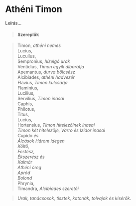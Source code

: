 <!-- ======================================================================
--- Search engine
title:          Athéni Timon
keywords:       Timon, Athén, tragédia
description:    William Shakespeare: Athéni Timon.
--- Menu system
order:          20
text:           Athéni Timon
hidden:         false
umbel:          false
--- Page properties
id:             /tragedies/timon-of-athens
document:       
layout:         layout-2-left
$-left:         play-list
searchable:     true
======================================================================= -->

# Athéni Timon

Leírás...

>   #### Szereplők
    
>   Timon, _athéni nemes_  
    Lucius,  
    Lucullus,  
    Sempronius, _hízelgő urak_  
    Ventidius, _Timon egyik álbarátja_  
    Apemantus, _durva bölcsész_  
    Alcibiades, _athéni hadvezér_  
    Flavius, _Timon kulcsárja_  
    Flaminius,  
    Lucilius,  
    Servilius, _Timon inasai_  
    Caphis,  
    Philotus,  
    Titus,  
    Lucius,  
    Hortensius, _Timon hitelezőinek inasai_  
    _Timon két hitelezője, Varro és Izidor inasai_  
    Cupido _és_  
    _Álcások_
    _Három idegen_  
    _Költő,  
    Festész,  
    Ékszerész és  
    Kalmár_  
    _Athéni öreg_  
    _Apród_  
    _Bolond_  
    Phrynia,  
    Timandra, _Alcibiades szeretői_
    
>   _Urak, tanácsosok, tisztek, katonák, tolvajok és kisérők._
